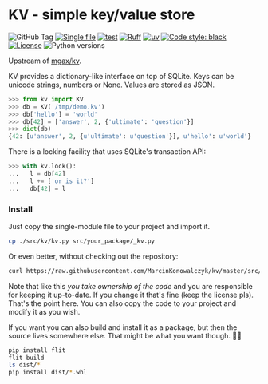 # KV - simple key/value store

![GitHub Tag](https://img.shields.io/github/v/tag/MarcinKonowalczyk/kv?label=version)
[![Single file](https://img.shields.io/badge/single%20file%20-%20purple)](https://raw.githubusercontent.com/MarcinKonowalczyk/kv/master/src/kv/kv.py)
[![test](https://github.com/MarcinKonowalczyk/kv/actions/workflows/test.yml/badge.svg)](https://github.com/MarcinKonowalczyk/kv/actions/workflows/test.yml)
[![Ruff](https://img.shields.io/endpoint?url=https://raw.githubusercontent.com/astral-sh/ruff/main/assets/badge/v2.json)](https://github.com/astral-sh/ruff)
[![uv](https://img.shields.io/endpoint?url=https://raw.githubusercontent.com/astral-sh/uv/main/assets/badge/v0.json)](https://github.com/astral-sh/uv)
[![Code style: black](https://img.shields.io/badge/code%20style-black-000000.svg)](https://github.com/psf/black)
[![License](https://img.shields.io/badge/License-BSD_2--Clause-blue.svg)](https://opensource.org/licenses/BSD-2-Clause)
![Python versions](https://img.shields.io/badge/python-3.9%20~%203.13-blue)

Upstream of [mgax/kv](https://github.com/mgax/kv).

KV provides a dictionary-like interface on top of SQLite. Keys can be
unicode strings, numbers or None. Values are stored as JSON.

```python
>>> from kv import KV
>>> db = KV('/tmp/demo.kv')
>>> db['hello'] = 'world'
>>> db[42] = ['answer', 2, {'ultimate': 'question'}]
>>> dict(db)
{42: [u'answer', 2, {u'ultimate': u'question'}], u'hello': u'world'}
```

There is a locking facility that uses SQLite's transaction API:

```python
>>> with kv.lock():
...   l = db[42]
...   l += ['or is it?']
...   db[42] = l
```

### Install

Just copy the single-module file to your project and import it.

```bash
cp ./src/kv/kv.py src/your_package/_kv.py
```

Or even better, without checking out the repository:

```bash
curl https://raw.githubusercontent.com/MarcinKonowalczyk/kv/master/src/kv/kv.py > src/your_package/_kv.py
```

Note that like this *you take ownership of the code* and you are responsible for keeping it up-to-date. If you change it that's fine (keep the license pls). That's the point here. You can also copy the code to your project and modify it as you wish.

If you want you can also build and install it as a package, but then the source lives somewhere else. That might be what you want though. 🤷‍♀️

```bash
pip install flit
flit build
ls dist/*
pip install dist/*.whl
```
